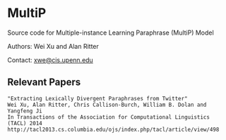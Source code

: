 # MultiP

Source code for Multiple-instance Learning Paraphrase (MultiP) Model 

Authors: Wei Xu and Alan Ritter

Contact: xwe@cis.upenn.edu

## Relevant Papers

    "Extracting Lexically Divergent Paraphrases from Twitter"
    Wei Xu, Alan Ritter, Chris Callison-Burch, William B. Dolan and Yangfeng Ji
    In Transactions of the Association for Computational Linguistics (TACL) 2014
    http://tacl2013.cs.columbia.edu/ojs/index.php/tacl/article/view/498
  

